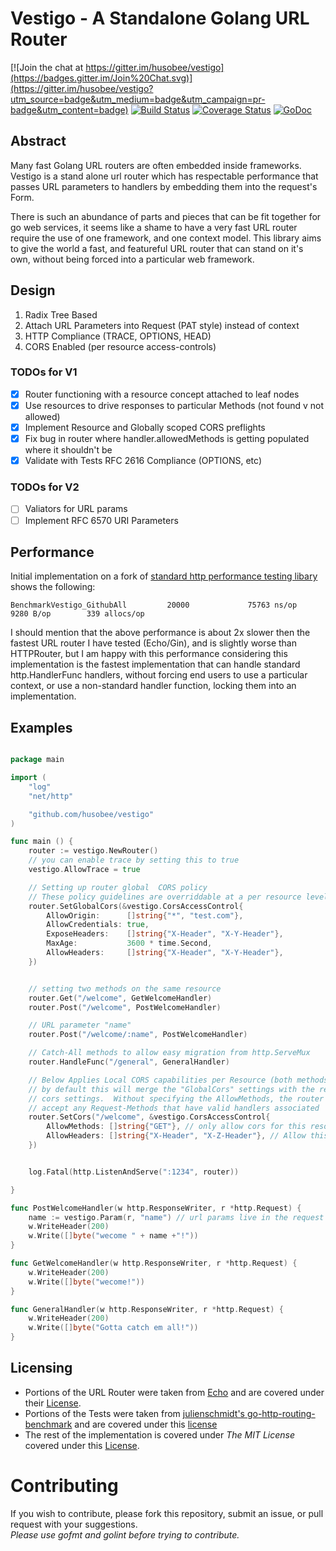 # Vestigo - A Standalone Golang URL Router

[![Join the chat at https://gitter.im/husobee/vestigo](https://badges.gitter.im/Join%20Chat.svg)](https://gitter.im/husobee/vestigo?utm_source=badge&utm_medium=badge&utm_campaign=pr-badge&utm_content=badge)
[![Build Status](https://travis-ci.org/husobee/vestigo.svg)](https://travis-ci.org/husobee/vestigo)
[![Coverage Status](https://coveralls.io/repos/husobee/vestigo/badge.svg?branch=master&service=github)](https://coveralls.io/github/husobee/vestigo?branch=master)
[![GoDoc](https://godoc.org/github.com/husobee/vestigo?status.svg)](https://godoc.org/github.com/husobee/vestigo)

## Abstract

Many fast Golang URL routers are often embedded inside frameworks.  Vestigo is a stand alone url router
which has respectable performance that passes URL parameters to handlers by embedding them into the request's 
Form. 

There is such an abundance of parts and pieces that can be fit together for go web services, it seems like a 
shame to have a very fast URL router require the use of one framework, and one context model.  This library 
aims to give the world a fast, and featureful URL router that can stand on it's own, without being forced into 
a particular web framework.

## Design

1. Radix Tree Based
2. Attach URL Parameters into Request (PAT style) instead of context
3. HTTP Compliance (TRACE, OPTIONS, HEAD)
4. CORS Enabled (per resource access-controls)

### TODOs for V1

- [x] Router functioning with a resource concept attached to leaf nodes
- [x] Use resources to drive responses to particular Methods (not found v not allowed)
- [x] Implement Resource and Globally scoped CORS preflights
- [x] Fix bug in router where handler.allowedMethods is getting populated where it shouldn't be
- [x] Validate with Tests RFC 2616 Compliance (OPTIONS, etc)

### TODOs for V2
- [ ] Valiators for URL params
- [ ] Implement RFC 6570 URI Parameters

## Performance

Initial implementation on a fork of [standard http performance testing libary][http-perf-test] shows the following:

```
BenchmarkVestigo_GithubAll         20000             75763 ns/op            9280 B/op        339 allocs/op
```

I should mention that the above performance is about 2x slower then the fastest URL router I have tested (Echo/Gin), and
is slightly worse than HTTPRouter, but I am happy with this performance considering this implementation is the fastest 
implementation that can handle standard http.HandlerFunc handlers, without forcing end users to use a particular context, 
or use a non-standard handler function, locking them into an implementation.

## Examples

```go

package main

import (
	"log"
	"net/http"

	"github.com/husobee/vestigo"
)

func main () {
    router := vestigo.NewRouter()
    // you can enable trace by setting this to true
    vestigo.AllowTrace = true

    // Setting up router global  CORS policy
    // These policy guidelines are overriddable at a per resource level shown below
	router.SetGlobalCors(&vestigo.CorsAccessControl{
		AllowOrigin:      []string{"*", "test.com"},
		AllowCredentials: true,
		ExposeHeaders:    []string{"X-Header", "X-Y-Header"},
		MaxAge:           3600 * time.Second,
		AllowHeaders:     []string{"X-Header", "X-Y-Header"},
	})


    // setting two methods on the same resource
    router.Get("/welcome", GetWelcomeHandler)
    router.Post("/welcome", PostWelcomeHandler)

    // URL parameter "name"
    router.Post("/welcome/:name", PostWelcomeHandler)

	// Catch-All methods to allow easy migration from http.ServeMux
	router.HandleFunc("/general", GeneralHandler)

    // Below Applies Local CORS capabilities per Resource (both methods covered)
    // by default this will merge the "GlobalCors" settings with the resource
    // cors settings.  Without specifying the AllowMethods, the router will 
    // accept any Request-Methods that have valid handlers associated
	router.SetCors("/welcome", &vestigo.CorsAccessControl{
		AllowMethods: []string{"GET"}, // only allow cors for this resource on GET calls
		AllowHeaders: []string{"X-Header", "X-Z-Header"}, // Allow this one header for this resource
	})


	log.Fatal(http.ListenAndServe(":1234", router))

}

func PostWelcomeHandler(w http.ResponseWriter, r *http.Request) {
    name := vestigo.Param(r, "name") // url params live in the request
    w.WriteHeader(200)
    w.Write([]byte("wecome " + name +"!"))
}

func GetWelcomeHandler(w http.ResponseWriter, r *http.Request) {
    w.WriteHeader(200)
    w.Write([]byte("wecome!"))
}

func GeneralHandler(w http.ResponseWriter, r *http.Request) {
    w.WriteHeader(200)
    w.Write([]byte("Gotta catch em all!"))
}

```

## Licensing

* Portions of the URL Router were taken from [Echo][echo-main] and are covered under their [License][echo-main-license].
* Portions of the Tests were taken from [julienschmidt's go-http-routing-benchmark][http-perf-test] and are covered under
this [license][http-perf-test-license]
* The rest of the implementation is covered under *The MIT License* covered under this [License][vestigo-main-license].

# Contributing

If you wish to contribute, please fork this repository, submit an issue, or pull request with your suggestions.  
_Please use gofmt and golint before trying to contribute._


[echo-main]: https://github.com/labstack/echo
[echo-main-license]: https://github.com/labstack/echo/blob/master/LICENSE
[vestigo-main-license]: https://github.com/husobee/vestigo/blob/master/LICENSE
[http-perf-test]: https://github.com/julienschmidt/go-http-routing-benchmark
[http-perf-test-license]: https://github.com/julienschmidt/go-http-routing-benchmark/blob/master/LICENSE

